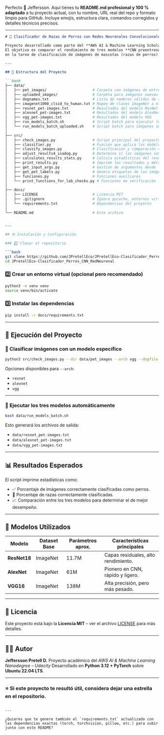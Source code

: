 Perfecto 💪 Jeffersson.
Aquí tienes tu **README.md profesional y 100 % adaptado** a tu proyecto actual, con tu nombre, URL real del repo y formato limpio para GitHub.
Incluye emojis, estructura clara, comandos corregidos y detalles técnicos precisos.

---

```markdown
# 🐶 Clasificador de Razas de Perros con Redes Neuronales Convolucionales (CNN)

Proyecto desarrollado como parte del **AWS AI & Machine Learning Scholarship Nanodegree – Udacity**.  
El objetivo es comparar el rendimiento de tres modelos **CNN preentrenados** (`ResNet18`, `AlexNet` y `VGG16`)  
en la tarea de clasificación de imágenes de mascotas (razas de perros) usando **PyTorch**.

---

## 📁 Estructura del Proyecto

```bash
├── data/
│   ├── pet_images/                     # Carpeta con imágenes de entrenamiento y prueba
│   ├── uploaded_images/                # Carpeta para imágenes nuevas (subidas por el usuario)
│   ├── dognames.txt                    # Lista de nombres válidos de razas de perros
│   ├── imagenet1000_clsid_to_human.txt # Mapeo de clases ImageNet a etiquetas humanas
│   ├── resnet_pet-images.txt           # Resultados del modelo ResNet
│   ├── alexnet_pet-images.txt          # Resultados del modelo AlexNet
│   ├── vgg_pet-images.txt              # Resultados del modelo VGG
│   ├── run_models_batch.sh             # Script batch para ejecutar los tres modelos
│   └── run_models_batch_uploaded.sh    # Script batch para imágenes subidas por el usuario
│
├── src/
│   ├── check_images.py                 # Script principal del proyecto
│   ├── classifier.py                   # Función que aplica los modelos CNN
│   ├── classify_images.py              # Clasificación y comparación con etiquetas reales
│   ├── adjust_results4_isadog.py       # Determina si las imágenes son perros o no
│   ├── calculates_results_stats.py     # Calcula estadísticas del rendimiento del modelo
│   ├── print_results.py                # Imprime los resultados y métricas
│   ├── get_input_args.py               # Gestión de argumentos desde la línea de comandos
│   ├── get_pet_labels.py               # Genera etiquetas de las imágenes
│   ├── funciones.py                    # Funciones auxiliares
│   └── print_functions_for_lab_checks.py # Funciones de verificación
│
├── docs/
│   ├── LICENSE                         # Licencia MIT
│   ├── .gitignore                      # Ignora pycache, entornos virtuales, etc.
│   └── requirements.txt                # Dependencias del proyecto
│
└── README.md                           # Este archivo


---

## ⚙️ Instalación y Configuración

### 1️⃣ Clonar el repositorio

```bash
git clone https://github.com/JPretellEco/JPretellEco-Clasificador_Perros_CNN_RedNeuronal.git
cd JPretellEco-Clasificador_Perros_CNN_RedNeuronal
````

### 2️⃣ Crear un entorno virtual (opcional pero recomendado)

```bash
python3 -m venv venv
source venv/bin/activate
```

### 3️⃣ Instalar las dependencias

```bash
pip install -r docs/requirements.txt
```

---

## 🚀 Ejecución del Proyecto

### 🔹 Clasificar imágenes con un modelo específico

```bash
python3 src/check_images.py --dir data/pet_images --arch vgg --dogfile data/dognames.txt
```

Opciones disponibles para `--arch`:

* `resnet`
* `alexnet`
* `vgg`

---

### 🔹 Ejecutar los tres modelos automáticamente

```bash
bash data/run_models_batch.sh
```

Esto generará los archivos de salida:

* `data/resnet_pet-images.txt`
* `data/alexnet_pet-images.txt`
* `data/vgg_pet-images.txt`

---

## 📊 Resultados Esperados

El script imprime estadísticas como:

* ✅ Porcentaje de imágenes correctamente clasificadas como perros.
* 🐾 Porcentaje de razas correctamente clasificadas.
* 📈 Comparación entre los tres modelos para determinar el de mejor desempeño.

---

## 🧠 Modelos Utilizados

| Modelo       | Dataset Base | Parámetros aprox. | Características principales         |
| ------------ | ------------ | ----------------- | ----------------------------------- |
| **ResNet18** | ImageNet     | 11.7M             | Capas residuales, alto rendimiento. |
| **AlexNet**  | ImageNet     | 61M               | Pionero en CNN, rápido y ligero.    |
| **VGG16**    | ImageNet     | 138M              | Alta precisión, pero más pesado.    |

---

## 🧾 Licencia

Este proyecto está bajo la **Licencia MIT** – ver el archivo [LICENSE](docs/LICENSE) para más detalles.

---

## 👨‍💻 Autor

**Jeffersson Pretell D.**
Proyecto académico del *AWS AI & Machine Learning Nanodegree – Udacity*
Desarrollado en **Python 3.12 + PyTorch** sobre **Ubuntu 22.04 LTS**.

---

### ⭐ Si este proyecto te resultó útil, considera dejar una estrella en el repositorio.

```

---

¿Quieres que te genere también el `requirements.txt` actualizado con las dependencias exactas (torch, torchvision, pillow, etc.) para subir junto con este README?
```
